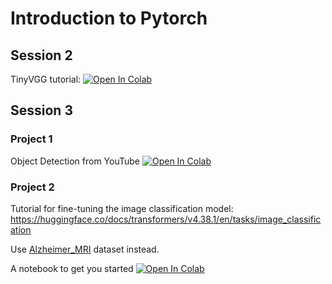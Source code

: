 # Introduction to Pytorch

## Session 2
TinyVGG tutorial: [![Open In Colab](https://colab.research.google.com/assets/colab-badge.svg)](https://colab.research.google.com/github/501Good/intro_pytorch/blob/main/TinyVGG_Fasion_Study.ipynb)

## Session 3

### Project 1
Object Detection from YouTube [![Open In Colab](https://colab.research.google.com/assets/colab-badge.svg)](https://colab.research.google.com/github/501Good/intro_pytorch/blob/main/Object_Detection_Youtube.ipynb)

### Project 2

Tutorial for fine-tuning the image classification model: https://huggingface.co/docs/transformers/v4.38.1/en/tasks/image_classification

Use [Alzheimer_MRI](https://huggingface.co/datasets/Falah/Alzheimer_MRI) dataset instead.

A notebook to get you started [![Open In Colab](https://colab.research.google.com/assets/colab-badge.svg)](https://colab.research.google.com/github/501Good/intro_pytorch/blob/main/Image_Classification_HuggingFace.ipynb)
